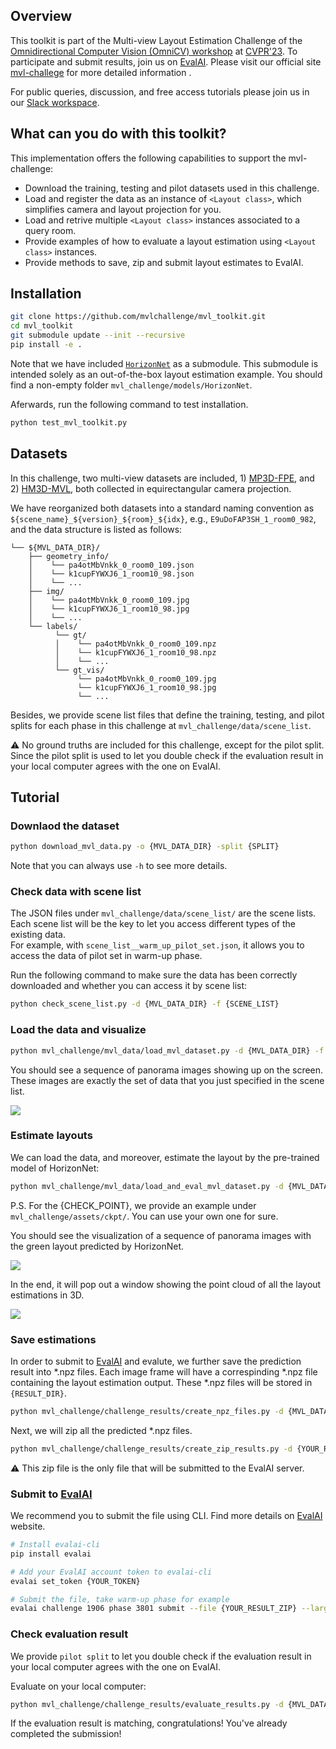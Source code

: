 ## Overview

This toolkit is part of the Multi-view Layout Estimation Challenge of the [Omnidirectional Computer Vision (OmniCV) workshop](https://sites.google.com/view/omnicv2023/home?authuser=0) at [CVPR'23](https://cvpr2023.thecvf.com/). To participate and submit results, join us on [EvalAI](https://eval.ai/web/challenges/challenge-page/1906/).
Please visit our official site [mvl-challege](https://sites.google.com/view/omnicv2023/challenges/multi-view-layout-challenge?authuser=0) for more detailed information .

For public queries, discussion, and free access tutorials please join us in our [Slack workspace](https://join.slack.com/t/mvl-challenge/shared_invite/zt-1m95ef0hy-ViG7fSeTt1EqiosRlZoDvQ).

## What can you do with this toolkit?

This implementation offers the following capabilities to support the mvl-challenge:

- Download the training, testing and pilot datasets used in this challenge. 
- Load and register the data as an instance of `<Layout class>`, which simplifies camera and layout projection for you. 
- Load and retrive multiple `<Layout class>` instances associated to a query room. 
- Provide examples of how to evaluate a layout estimation using `<Layout class>` instances. 
- Provide methods to save, zip and submit layout estimates to EvalAI. 


## Installation

```bash
git clone https://github.com/mvlchallenge/mvl_toolkit.git
cd mvl_toolkit
git submodule update --init --recursive
pip install -e .
```
Note that we have included [`HorizonNet`](https://github.com/sunset1995/HorizonNet) as a submodule. This submodule is intended solely as an out-of-the-box layout estimation example. You should find a non-empty folder `mvl_challenge/models/HorizonNet`.

Aferwards, run the following command to test installation.
```bash
python test_mvl_toolkit.py
```

## Datasets

In this challenge, two multi-view datasets are included, 1) [MP3D-FPE](https://github.com/EnriqueSolarte/direct_360_FPE), and 2) [HM3D-MVL](https://github.com/mvlchallenge/mvl_toolkit/edit/mvl_chellenge_dev), both collected in equirectangular camera projection.

We have reorganized both datasets into a standard naming convention as `${scene_name}_${version}_${room}_${idx}`, e.g., `E9uDoFAP3SH_1_room0_982`, and the data structure is listed as follows:
```
└── ${MVL_DATA_DIR}/
    ├── geometry_info/
    │    └── pa4otMbVnkk_0_room0_109.json
    │    └── k1cupFYWXJ6_1_room10_98.json
    │    └── ...
    ├── img/
    │    └── pa4otMbVnkk_0_room0_109.jpg
    │    └── k1cupFYWXJ6_1_room10_98.jpg
    │    └── ...
    └── labels/
          └── gt/
          │    └── pa4otMbVnkk_0_room0_109.npz
          │    └── k1cupFYWXJ6_1_room10_98.npz
          │    └── ...
          └── gt_vis/
               └── pa4otMbVnkk_0_room0_109.jpg
               └── k1cupFYWXJ6_1_room10_98.jpg
               └── ...
```

Besides, we provide scene list files that define the training, testing, and pilot splits for each phase in this challenge at `mvl_challenge/data/scene_list`.

⚠️ No ground truths are included for this challenge, except for the pilot split. Since the pilot split is used to let you double check if the evaluation result in your local computer agrees with the one on EvalAI.

## Tutorial

### Downlaod the dataset
```sh
python download_mvl_data.py -o {MVL_DATA_DIR} -split {SPLIT}
```
Note that you can always use `-h` to see more details.

### Check data with scene list

The JSON files under `mvl_challenge/data/scene_list/` are the scene lists. Each scene list will be the key to let you access different types of the existing data.  
For example, with `scene_list__warm_up_pilot_set.json`, it allows you to access the data of pilot set in warm-up phase.

Run the following command to make sure the data has been correctly downloaded and whether you can access it by scene list:

```sh
python check_scene_list.py -d {MVL_DATA_DIR} -f {SCENE_LIST}
```

### Load the data and visualize

```bash
python mvl_challenge/mvl_data/load_mvl_dataset.py -d {MVL_DATA_DIR} -f {SCENE_LIST}
```

You should see a sequence of panorama images showing up on the screen. These images are exactly the set of data that you just specified in the scene list.

![](https://user-images.githubusercontent.com/67839539/226287033-baedde2a-1775-4c94-9102-86022df0eaa1.gif)

### Estimate layouts

We can load the data, and moreover, estimate the layout by the pre-trained model of HorizonNet:

```bash
python mvl_challenge/mvl_data/load_and_eval_mvl_dataset.py -d {MVL_DATA_DIR} -f {SCENE_LIST} --ckpt {CHECK_POINT}
```
P.S. For the {CHECK_POINT}, we provide an example under `mvl_challenge/assets/ckpt/`. You can use your own one for sure.

You should see the visualization of a sequence of panorama images with the green layout predicted by HorizonNet.

![](https://user-images.githubusercontent.com/67839539/226287069-1b338e93-5f39-479f-b880-59ad8ea0b916.gif)

In the end, it will pop out a window showing the point cloud of all the layout estimations in 3D.

![](https://user-images.githubusercontent.com/67839539/226287093-289e2b5c-79cc-40d9-accb-68ed97c7bb46.gif)

### Save estimations

In order to submit to [EvalAI](https://eval.ai/web/challenges/challenge-page/1906/) and evalute, we further save the prediction result into *.npz files. Each image frame will have a correspinding *.npz file containing the layout estimation output. These *.npz files will be stored in `{RESULT_DIR}`.

```bash
python mvl_challenge/challenge_results/create_npz_files.py -d {MVL_DATA_DIR} -f {SCENE_LIST} -o {RESULT_DIR} --ckpt {CHECK_POINT}
```

Next, we will zip all the predicted *.npz files.

```bash
python mvl_challenge/challenge_results/create_zip_results.py -d {YOUR_RESULT} -f {SCENE_LIST}
```

⚠️ This zip file is the only file that will be submitted to the EvalAI server.

### Submit to [EvalAI](https://eval.ai/web/challenges/challenge-page/1906/)

We recommend you to submit the file using CLI. Find more details on [EvalAI](https://eval.ai/web/challenges/challenge-page/1906/) website.

```bash
# Install evalai-cli
pip install evalai

# Add your EvalAI account token to evalai-cli
evalai set_token {YOUR_TOKEN}

# Submit the file, take warm-up phase for example
evalai challenge 1906 phase 3801 submit --file {YOUR_RESULT_ZIP} --large
```

### Check evaluation result

We provide `pilot split` to let you double check if the evaluation result in your local computer agrees with the one on EvalAI.

Evaluate on your local computer:
```bash
python mvl_challenge/challenge_results/evaluate_results.py -d {MVL_DATA_DIR} -f {PILOT_SCENE_LIST} -o {PILOT_EVAL_DIR} --ckpt {CHECK_POINT}
```

If the evaluation result is matching, congratulations! You've already completed the submission!